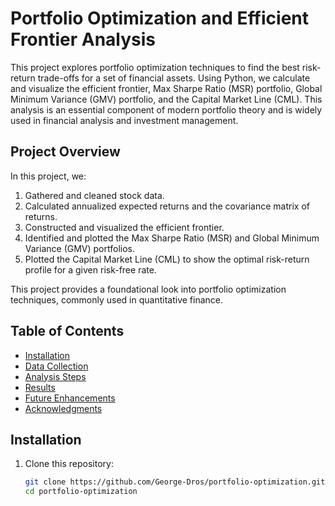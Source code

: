 # Portfolio Optimization and Efficient Frontier Analysis

This project explores portfolio optimization techniques to find the best risk-return trade-offs for a set of financial assets. Using Python, we calculate and visualize the efficient frontier, Max Sharpe Ratio (MSR) portfolio, Global Minimum Variance (GMV) portfolio, and the Capital Market Line (CML). This analysis is an essential component of modern portfolio theory and is widely used in financial analysis and investment management.

## Project Overview

In this project, we:
1. Gathered and cleaned stock data.
2. Calculated annualized expected returns and the covariance matrix of returns.
3. Constructed and visualized the efficient frontier.
4. Identified and plotted the Max Sharpe Ratio (MSR) and Global Minimum Variance (GMV) portfolios.
5. Plotted the Capital Market Line (CML) to show the optimal risk-return profile for a given risk-free rate.

This project provides a foundational look into portfolio optimization techniques, commonly used in quantitative finance.

## Table of Contents

- [Installation](#installation)
- [Data Collection](#data-collection)
- [Analysis Steps](#analysis-steps)
- [Results](#results)
- [Future Enhancements](#future-enhancements)
- [Acknowledgments](#acknowledgments)

## Installation

1. Clone this repository:
   ```bash
   git clone https://github.com/George-Dros/portfolio-optimization.git
   cd portfolio-optimization
